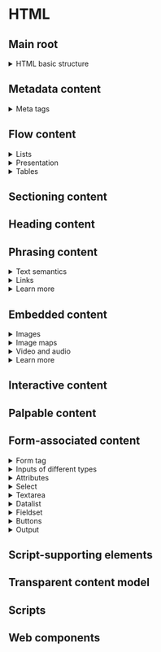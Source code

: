 # HTML

## Main root
<details>
<summary>HTML basic structure</summary>

- `<html>` represents the root (top-level element)
```HTML
<!doctype html>
<html>
  <head>
    <meta charset="utf-8">
    <meta name="viewport" content="width=device-width, initial-scale=1">
    <!-- optional: start -->
    <meta name="keywords" content="...">
    <meta name="description" content="...">
    <!-- optional: end -->
    <title>Title</title>
    <link href="#" rel="stylesheet">
  </head>
  <body>
  </body>
</html>
```

</details>

## Metadata content
<details>
<summary>Meta tags</summary>

```HTML
<!-- add always -->
<meta charset="utf-8">
<meta name="viewport" content="width=device-width, initial-scale=1">

<!-- optional -->
<meta name="keywords" content="...">
<meta name="description" content="...">
```

</details>

## Flow content
<details>
<summary>Lists</summary>

```HTML
<!-- start to set the start point -->
<!-- reversed - bool, changes the order -->
<ol start="10" reversed>
  <li></li>
</ol>
```

</details>

<details>
<summary>Presentation</summary>

```HTML
<figure>
  <figcaption>1st or last element inside the figure</figcaption>
</figure>
```

</details>

<details>
<summary>Tables</summary>

```HTML
<!-- by default shrinks to content -->
<table>
  <caption>Always the 1st child</caption>
  <tr>
    <!-- for horizontal expanding, moves right cell, have to delete in html -->
    <td colspan="2"></td>
    <!-- for vertical expanding, moves lower cell in it's own row to right -->
    <td rowspan="2"></td>
  </tr>
</table>
```

</details>

## Sectioning content

## Heading content

## Phrasing content
<details>
<summary>Text semantics</summary>

```HTML
<!-- can cite the e-address also -->
<q cite="https://google.com">Google</q>

<!-- phrasing if contain only phrasing content -->
<ins datetime="2020-09-08">today</ins>
<del datetime="2020-09-07T14:14">yesterday at 14:14</del>

<!-- phrasing always -->
<time datetime="2020-09-06">2 days ago</time>
```

</details>

<details>
<summary>Links</summary>

```HTML
<!-- to avoid fishing -->
<a href="https://google.com" target="_blank" rel="noopener">
```

</details>

<details>
<summary>Learn more</summary>

- [Datetime attribute valid values](https://developer.mozilla.org/en-US/docs/Web/HTML/Element/time)

</details>

## Embedded content
<details>
<summary>Images</summary>

```HTML
<!-- alt is added to only one img of a group, others are "" description -->
<img width="20" height="20" src="star.svg" alt="Rating of 5 stars">
<img width="20" height="20" src="star.svg" alt="">
<img width="20" height="20" src="star.svg" alt="">
<img width="20" height="20" src="star.svg" alt="">
<img width="20" height="20" src="star.svg" alt="">

<!-- for complex images (graphs or alike) with long descriptions -->
<!-- use short and long descriptions -->
<img src="#" alt="Short description" longdesc="#long-desc">
<p id="long-desc">Long description here.</p>
<!--or-->
<img src="#" alt="Short description" aria-labelledby="#long-desc">
<p id="long-desc">Long description here.</p>
<!-- or use figure -->
<figure>
  <img src="#" alt="Short description">
  <figcaption>Long description here.</figcaption>
</figure>
```

</details>

<details>
<summary>Image maps</summary>

- for super strange cases like block-schemes etc
```HTML
<map name="map">
  <!-- defines a hot-spot region on a map, only used within a <map> -->
  <area shape="circle" coords="75,75,75" href="left.html">
</map>
<img usemap="#map" src="#" alt="Map">
```

</details>

<details>
<summary>Video and audio</summary>

```HTML
<!-- preload metadata service data (length, 1 slide) -->
<!-- preload auto - whole video -->
<!-- poster img when not yet loaded -->
<video 
  preload="none/metadata/auto"
  poster="#"
  controls
  autoplay
>
  <!-- first loads first if could be played -->
  <source src="video.webm" type="video/webm">
  <source src="video.mp4" type="video/mp4">
  <source src="" type="MPEG-4/H.264">
  <source src="" type="OGG/Theora">
</video>

<!-- almost like a video -->
<audio controls autoplay>
  <!-- first loads first if could be played -->
  <source src="" type="mp3">
  <source src="" type="ogg">
</audio>
```

</details>

<details>
<summary>Learn more</summary>

- [Video tag on MDN](https://developer.mozilla.org/en-US/docs/Web/HTML/Element/video)

</details>

## Interactive content

## Palpable content

## Form-associated content
<details>
<summary>Form tag</summary>

```HTML
<!-- enctype="multipart/form-data" required for working with files -->
<form enctype="multipart/form-data"></form>
```

</details>

<details>
<summary>Inputs of different types</summary>

```HTML
<!-- good for support needs -->
<input type="hidden">

<!-- name is required, enctype on form is required -->
<input name="some-file" type="file">

<!-- almost = submit + sends the click coordinates on the image -->
<input type="image" src="#" alt="">

<!-- for all date types if browser doesn't support, shows text field -->
<!-- with locale -->
<input type="date">
<!-- with locale -->
<input type="time">
<!-- with time zone -->
<input type="datetime">
<!-- w/o time zone -->
<input type="datetime-local">
<!-- N of week, year -->
<input type="week">
<!-- month + year -->
<input type="month">

<!-- doesn't have min/maxlength -->
<!-- step is applied by clicking arrows, out of step = validation error -->
<!-- number keyboard on mobile -->
<input type="number" min="1" max="100" step="10">

<!-- almost like text, in some browsers has a cross -->
<input type="search">

<!-- still has no multiple handles -->
<input type="range" min="0" max="100" step="10">

<!-- good with patterns -->
<!-- tel keyboard on mobile -->
<input type="tel">
<!-- native validation for correct urls, emails -->
<!-- proper keyboard on mobile -->
<input type="email">
<input type="url">

<!-- opens special pallette with colors -->
<!-- if browser doesn't support = text field -->
<input type="color">
```

</details>

<details>
<summary>Attributes</summary>

```HTML
<!-- only one attribute for the whole page -->
<input type="text" autofocus>
<!-- regexp, if incorrect - validation error -->
<input type="tel" pattern="">
<!-- can't change but can select and copy, posts to the server -->
<input type="text" readonly>
<!-- can't change, focus, select or copy, doesn't post to the server -->
<input type="text" disabled>
<!-- allow/block browser autocomplete option -->
<input type="text" autocomplete="on/off">
```

</details>

<details>
<summary>Select</summary>

```HTML
<!-- if multiple - ctrl/cmd to choose with -->
<!-- multiple + size to change height -->
<select multiple size="3">
  <!-- value ? value : text content goes to server -->
  <option value="option-1" selected>Option 1</select>
  <option selected>Option 2</select>
  <optgroup>
    <optgroup>
      <option>Group-inner: Option 1</select>
    </optgroup>
    <option>Group-outer: Option 1</select>
  </optgroup>
</select>
```

</details>

<details>
<summary>Textarea</summary>

```HTML
<!-- rows - strings, cols - symbols -->
<textarea rows="10" cols="100"></textarea>
```

</details>

<details>
<summary>Datalist</summary>

- if input's type != `text`, shows only correct items
```HTML
<input type="text" list="browsers" name="browsers">
<datalist id="browsers">
  <option>Google Chrome</option>
  <option>Mozilla Firefox</option>
  <option>Edge</option>
  <option>Opera</option>
</datalist>
```

</details>

<details>
<summary>Fieldset</summary>

```HTML
<!-- disabled works for all the fields inside -->
<fieldset disabled>
  <legend>Always first child</legend>
</fieldset>
```

</details>

<details>
<summary>Buttons</summary>

```HTML
<!-- name will also get posted to server -->
<button name="button-name">Click</button>
```

</details>

<details>
<summary>Output</summary>

```HTML
<!-- value accessible from js via element.value -->
<output name="some-output">Content here</output>
```

</details>

## Script-supporting elements

## Transparent content model

## Scripts

## Web components
